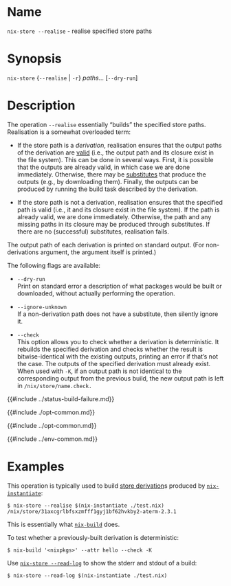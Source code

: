 # Name

`nix-store --realise` - realise specified store paths

# Synopsis

`nix-store` {`--realise` | `-r`} *paths…* [`--dry-run`]

# Description

The operation `--realise` essentially “builds” the specified store
paths. Realisation is a somewhat overloaded term:

  - If the store path is a *derivation*, realisation ensures that the
    output paths of the derivation are [valid] (i.e.,
    the output path and its closure exist in the file system). This
    can be done in several ways. First, it is possible that the
    outputs are already valid, in which case we are done
    immediately. Otherwise, there may be [substitutes]
    that produce the outputs (e.g., by downloading them). Finally, the
    outputs can be produced by running the build task described
    by the derivation.

  - If the store path is not a derivation, realisation ensures that the
    specified path is valid (i.e., it and its closure exist in the file
    system). If the path is already valid, we are done immediately.
    Otherwise, the path and any missing paths in its closure may be
    produced through substitutes. If there are no (successful)
    substitutes, realisation fails.

[valid]: @docroot@/glossary.md#gloss-validity
[substitutes]: @docroot@/glossary.md#gloss-substitute

The output path of each derivation is printed on standard output. (For
non-derivations argument, the argument itself is printed.)

The following flags are available:

  - `--dry-run`\
    Print on standard error a description of what packages would be
    built or downloaded, without actually performing the operation.

  - `--ignore-unknown`\
    If a non-derivation path does not have a substitute, then silently
    ignore it.

  - `--check`\
    This option allows you to check whether a derivation is
    deterministic. It rebuilds the specified derivation and checks
    whether the result is bitwise-identical with the existing outputs,
    printing an error if that’s not the case. The outputs of the
    specified derivation must already exist. When used with `-K`, if an
    output path is not identical to the corresponding output from the
    previous build, the new output path is left in
    `/nix/store/name.check.`

{{#include ../status-build-failure.md}}

{{#include ./opt-common.md}}

{{#include ../opt-common.md}}

{{#include ../env-common.md}}

# Examples

This operation is typically used to build [store derivation]s produced by
[`nix-instantiate`](@docroot@/command-ref/nix-instantiate.md):

[store derivation]: @docroot@/glossary.md#gloss-store-derivation

```console
$ nix-store --realise $(nix-instantiate ./test.nix)
/nix/store/31axcgrlbfsxzmfff1gyj1bf62hvkby2-aterm-2.3.1
```

This is essentially what [`nix-build`](@docroot@/command-ref/nix-build.md) does.

To test whether a previously-built derivation is deterministic:

```console
$ nix-build '<nixpkgs>' --attr hello --check -K
```

Use [`nix-store --read-log`](./read-log.md) to show the stderr and stdout of a build:

```console
$ nix-store --read-log $(nix-instantiate ./test.nix)
```
